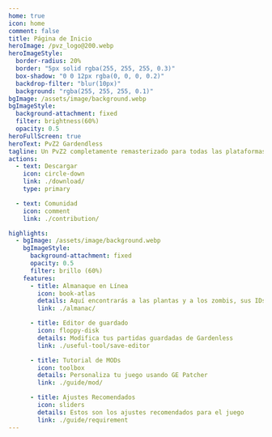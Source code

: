 ```yaml
---
home: true
icon: home
comment: false
title: Página de Inicio
heroImage: /pvz_logo@200.webp
heroImageStyle:
  border-radius: 20%
  border: "5px solid rgba(255, 255, 255, 0.3)"
  box-shadow: "0 0 12px rgba(0, 0, 0, 0.2)"
  backdrop-filter: "blur(10px)"
  background: "rgba(255, 255, 255, 0.1)"
bgImage: /assets/image/background.webp
bgImageStyle:
  background-attachment: fixed
  filter: brightness(60%)
  opacity: 0.5
heroFullScreen: true
heroText: PvZ2 Gardendless
tagline: Un PvZ2 completamente remasterizado para todas las plataformas de escritorio
actions:
  - text: Descargar
    icon: circle-down
    link: ./download/
    type: primary

  - text: Comunidad
    icon: comment
    link: ./contribution/

highlights:
  - bgImage: /assets/image/background.webp
    bgImageStyle:
      background-attachment: fixed
      opacity: 0.5
      filter: brillo (60%)
    features:
      - title: Almanaque en Línea
        icon: book-atlas
        details: Aquí encontrarás a las plantas y a los zombis, sus IDs y sus nombres
        link: ./almanac/

      - title: Editor de guardado
        icon: floppy-disk
        details: Modifica tus partidas guardadas de Gardenless
        link: ./useful-tool/save-editor

      - title: Tutorial de MODs
        icon: toolbox
        details: Personaliza tu juego usando GE Patcher
        link: ./guide/mod/

      - title: Ajustes Recomendados
        icon: sliders
        details: Estos son los ajustes recomendados para el juego
        link: ./guide/requirement
---
```

